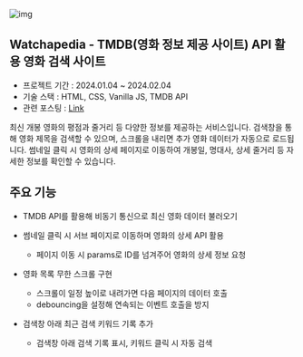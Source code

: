 ![img](https://github.com/aotoyae/watchapedia/assets/142870577/c78da1d4-7acb-4c2d-a1dc-d839d2b87538)

## Watchapedia - TMDB(영화 정보 제공 사이트) API 활용 영화 검색 사이트
- 프로젝트 기간 : 2024.01.04 ~ 2024.02.04
- 기술 스택 : HTML, CSS, Vanilla JS, TMDB API
- 관련 포스팅 : [Link](https://aotoyae.tistory.com/entry/JS-%EB%82%B4%EB%B0%B0%EC%BA%A0-%EC%98%81%ED%99%94-%EA%B2%80%EC%83%89-%EC%82%AC%EC%9D%B4%ED%8A%B8-TMDB-API#google_vignette)

<aside>  
  
최신 개봉 영화의 평점과 줄거리 등 다양한 정보를 제공하는 서비스입니다. 검색창을 통해 영화 제목을 검색할 수 있으며, 스크롤을 내리면 추가 영화 데이터가 자동으로 로드됩니다. 썸네일 클릭 시 영화의 상세 페이지로 이동하여 개봉일, 명대사, 상세 줄거리 등 자세한 정보를 확인할 수 있습니다.

</aside>

## 주요 기능
- TMDB API를 활용해 비동기 통신으로 최신 영화 데이터 불러오기

- 썸네일 클릭 시 서브 페이지로 이동하며 영화의 상세 API 활용
  - 페이지 이동 시 params로 ID를 넘겨주어 영화의 상세 정보 요청

- 영화 목록 무한 스크롤 구현
  - 스크롤이 일정 높이로 내려가면 다음 페이지의 데이터 호출
  - debouncing을 설정해 연속되는 이벤트 호출을 방지

- 검색창 아래 최근 검색 키워드 기록 추가
  - 검색창 아래 검색 기록 표시, 키워드 클릭 시 자동 검색
